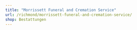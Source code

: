```yaml
---
title: "Morrissett Funeral and Cremation Service"
url: /richmond/morrissett-funeral-and-cremation-service/
shop: Bestattungen
---
```

